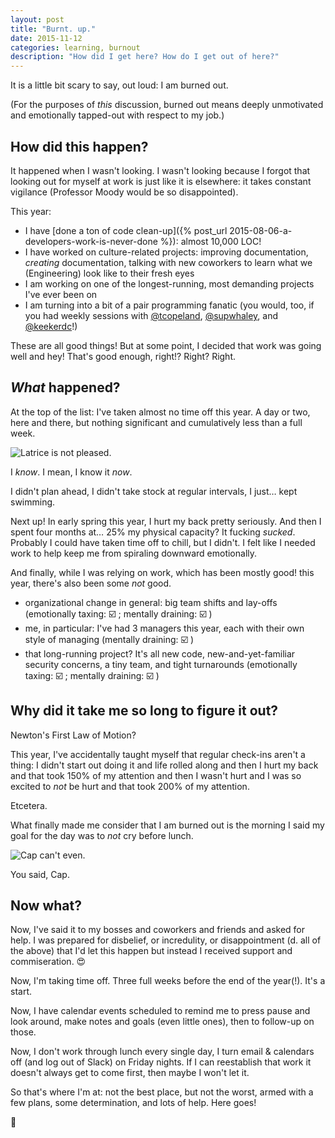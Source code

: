 ```yaml
---
layout: post
title: "Burnt. up."
date: 2015-11-12
categories: learning, burnout
description: "How did I get here? How do I get out of here?"
---
```


It is a little bit scary to say, out loud: I am burned out.

(For the purposes of _this_ discussion, burned out means deeply unmotivated and emotionally tapped-out with respect to my job.)

## How did this happen?

It happened when I wasn't looking. I wasn't looking because I forgot that looking out for myself at work is just like it is elsewhere: it takes constant vigilance (Professor Moody would be so disappointed).

This year:

* I have [done a ton of code clean-up]({% post_url 2015-08-06-a-developers-work-is-never-done %}): almost 10,000 LOC!
* I have worked on culture-related projects: improving documentation, _creating_ documentation, talking with new coworkers to learn what we (Engineering) look like to their fresh eyes
* I am working on one of the longest-running, most demanding projects I've ever been on
* I am turning into a bit of a pair programming fanatic (you would, too, if you had weekly sessions with [@tcopeland](https://twitter.com/tcopeland), [@supwhaley](https://twitter.com/supwhaley), and [@keekerdc](https://twitter.com/keekerdc)!)

These are all good things! But at some point, I decided that work was going well and hey! That's good enough, right!? Right? Right.

## _What_ happened?

At the top of the list: I've taken almost no time off this year. A day or two, here and there, but nothing significant and cumulatively less than a full week.

![Latrice is not pleased.](http://49.media.tumblr.com/2bab0e1b469c340457ed0b4e07dff0aa/tumblr_nry5xpN0Rc1r1thdeo1_400.gif)

I _know_. I mean, I know it _now_. 

I didn't plan ahead, I didn't take stock at regular intervals, I just… kept swimming. 

Next up! In early spring this year, I hurt my back pretty seriously. And then I spent four months at… 25% my physical capacity? It fucking _sucked_. Probably I could have taken time off to chill, but I didn't. I felt like I needed work to help keep me from spiraling downward emotionally.

And finally, while I was relying on work, which has been mostly good! this year, there's also been some _not_ good.

* organizational change in general: big team shifts and lay-offs (emotionally taxing: :ballot_box_with_check: ; mentally draining: :ballot_box_with_check: )
* me, in particular: I've had 3 managers this year, each with their own style of managing (mentally draining: :ballot_box_with_check: )
* that long-running project? It's all new code, new-and-yet-familiar security concerns, a tiny team, and tight turnarounds (emotionally taxing: :ballot_box_with_check: ; mentally draining: :ballot_box_with_check: )

## Why did it take me so long to figure it out?

Newton's First Law of Motion?

This year, I've accidentally taught myself that regular check-ins aren't a thing: I didn't start out doing it and life rolled along and then I hurt my back and that took 150% of my attention and then I wasn't hurt and I was so excited to _not_ be hurt and that took 200% of my attention.

Etcetera.

What finally made me consider that I am burned out is the morning I said my goal for the day was to _not_ cry before lunch. 

![Cap can't even.](http://31.media.tumblr.com/be7a64491313624a3daf33c8a1674a46/tumblr_nbeaafVg9J1r1thdeo1_250.gif)

You said, Cap.

## Now what?

Now, I've said it to my bosses and coworkers and friends and asked for help. I was prepared for disbelief, or incredulity, or disappointment (d. all of the above) that I'd let this happen but instead I received support and commiseration. :heart_eyes: 

Now, I'm taking time off. Three full weeks before the end of the year(!). It's a start. 

Now, I have calendar events scheduled to remind me to press pause and look around, make notes and goals (even little ones), then to follow-up on those.

Now, I don't work through lunch every single day, I turn email & calendars off (and log out of Slack) on Friday nights. If I can reestablish that work it doesn't always get to come first, then maybe I won't let it.

So that's where I'm at: not the best place, but not the worst, armed with a few plans, some determination, and lots of help. Here goes!

:dancer: